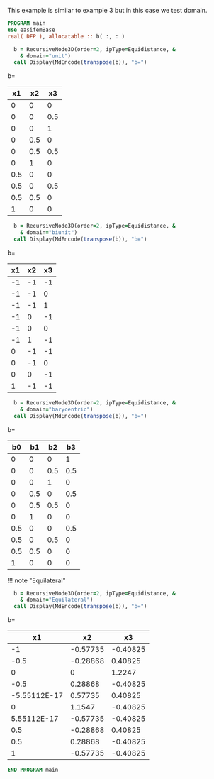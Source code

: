 This example is similar to example 3 but in this case we test domain.

```fortran
PROGRAM main
use easifemBase
real( DFP ), allocatable :: b( :, : )
```

```fortran
  b = RecursiveNode3D(order=2, ipType=Equidistance, &
    & domain="unit")
  call Display(MdEncode(transpose(b)), "b=")
```

b=

| x1  | x2  | x3  |
|-----|-----|-----|
| 0   | 0   | 0   |
| 0   | 0   | 0.5 |
| 0   | 0   | 1   |
| 0   | 0.5 | 0   |
| 0   | 0.5 | 0.5 |
| 0   | 1   | 0   |
| 0.5 | 0   | 0   |
| 0.5 | 0   | 0.5 |
| 0.5 | 0.5 | 0   |
| 1   | 0   | 0   |

```fortran
  b = RecursiveNode3D(order=2, ipType=Equidistance, &
    & domain="biunit")
  call Display(MdEncode(transpose(b)), "b=")
```

b=

| x1 | x2 | x3 |
|----|----|----|
| -1 | -1 | -1 |
| -1 | -1 | 0  |
| -1 | -1 | 1  |
| -1 | 0  | -1 |
| -1 | 0  | 0  |
| -1 | 1  | -1 |
| 0  | -1 | -1 |
| 0  | -1 | 0  |
| 0  | 0  | -1 |
| 1  | -1 | -1 |

```fortran
  b = RecursiveNode3D(order=2, ipType=Equidistance, &
    & domain="barycentric")
  call Display(MdEncode(transpose(b)), "b=")
```

b=

| b0  | b1  | b2  | b3  |
|-----|-----|-----|-----|
| 0   | 0   | 0   | 1   |
| 0   | 0   | 0.5 | 0.5 |
| 0   | 0   | 1   | 0   |
| 0   | 0.5 | 0   | 0.5 |
| 0   | 0.5 | 0.5 | 0   |
| 0   | 1   | 0   | 0   |
| 0.5 | 0   | 0   | 0.5 |
| 0.5 | 0   | 0.5 | 0   |
| 0.5 | 0.5 | 0   | 0   |
| 1   | 0   | 0   | 0   |

!!! note "Equilateral"

```fortran
  b = RecursiveNode3D(order=2, ipType=Equidistance, &
    & domain="Equilateral")
  call Display(MdEncode(transpose(b)), "b=")
```

b=

| x1           | x2       | x3       |
|--------------|----------|----------|
| -1           | -0.57735 | -0.40825 |
| -0.5         | -0.28868 | 0.40825  |
| 0            | 0        | 1.2247   |
| -0.5         | 0.28868  | -0.40825 |
| -5.55112E-17 | 0.57735  | 0.40825  |
| 0            | 1.1547   | -0.40825 |
| 5.55112E-17  | -0.57735 | -0.40825 |
| 0.5          | -0.28868 | 0.40825  |
| 0.5          | 0.28868  | -0.40825 |
| 1            | -0.57735 | -0.40825 |

```fortran
END PROGRAM main
```
